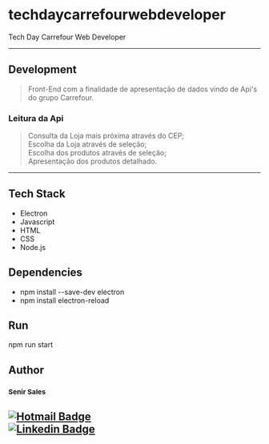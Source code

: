 # techdaycarrefourwebdeveloper
 Tech Day Carrefour Web Developer

---
## Development
>Front-End com a finalidade de apresentação de dados vindo de Api's do grupo Carrefour.

### Leitura da Api
> Consulta da Loja mais próxima através do CEP;<br />
Escolha da Loja através de seleção;<br />
Escolha dos produtos através de seleção;<br />
Apresentação dos produtos detalhado.<br />


---
## Tech Stack
- Electron
- Javascript
- HTML
- CSS
- Node.js

## Dependencies
- npm install --save-dev electron
- npm install electron-reload

## Run
npm run start

## Author
### <sub><b>Senir Sales</b></sub></a>
[![Hotmail Badge](https://img.shields.io/badge/-Hotmail-0078D4?style=flat-square&logo=microsoft-outlook&logoColor=white&link=mailto:senirsales@hotmail.com)](mailto:senirsales@hotmail.com)
<br />
[![Linkedin Badge](https://img.shields.io/badge/-linkedIn-blue?style=flat-square&logo=Linkedin&logoColor=white&link=https://www.linkedin.com/in/senir-sales-oliveira-960472219/)](https://www.linkedin.com/in/senir-sales-oliveira-960472219/)
---